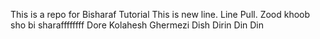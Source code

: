 This is a repo for Bisharaf Tutorial
This is new line.
Line Pull.
Zood khoob sho bi sharaffffffff
Dore Kolahesh Ghermezi
Dish Dirin Din Din
